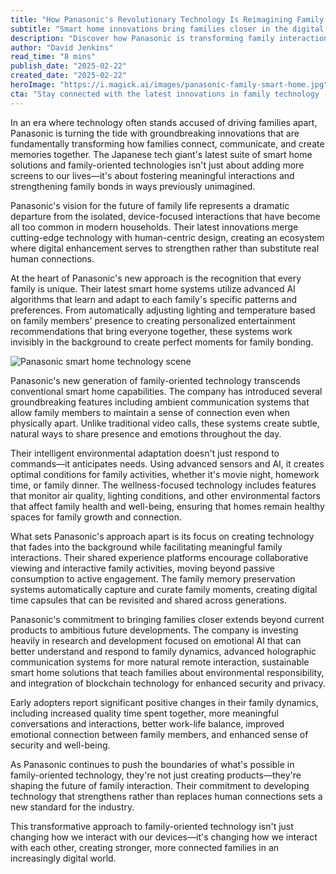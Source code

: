 ```yaml
---
title: "How Panasonic's Revolutionary Technology Is Reimagining Family Connection"
subtitle: "Smart home innovations bring families closer in the digital age"
description: "Discover how Panasonic is transforming family interactions with its latest smart home innovations, emphasizing meaningful connections and enhanced well-being."
author: "David Jenkins"
read_time: "8 mins"
publish_date: "2025-02-22"
created_date: "2025-02-22"
heroImage: "https://i.magick.ai/images/panasonic-family-smart-home.jpg"
cta: "Stay connected with the latest innovations in family technology - follow us on LinkedIn for exclusive insights into how companies like Panasonic are reshaping the future of family connection."
---
```


In an era where technology often stands accused of driving families apart, Panasonic is turning the tide with groundbreaking innovations that are fundamentally transforming how families connect, communicate, and create memories together. The Japanese tech giant's latest suite of smart home solutions and family-oriented technologies isn't just about adding more screens to our lives—it's about fostering meaningful interactions and strengthening family bonds in ways previously unimagined.

Panasonic's vision for the future of family life represents a dramatic departure from the isolated, device-focused interactions that have become all too common in modern households. Their latest innovations merge cutting-edge technology with human-centric design, creating an ecosystem where digital enhancement serves to strengthen rather than substitute real human connections.

At the heart of Panasonic's new approach is the recognition that every family is unique. Their latest smart home systems utilize advanced AI algorithms that learn and adapt to each family's specific patterns and preferences. From automatically adjusting lighting and temperature based on family members' presence to creating personalized entertainment recommendations that bring everyone together, these systems work invisibly in the background to create perfect moments for family bonding.

![Panasonic smart home technology scene](https://i.magick.ai/images/panasonic-family-smart-home-interior.jpg)

Panasonic's new generation of family-oriented technology transcends conventional smart home capabilities. The company has introduced several groundbreaking features including ambient communication systems that allow family members to maintain a sense of connection even when physically apart. Unlike traditional video calls, these systems create subtle, natural ways to share presence and emotions throughout the day.

Their intelligent environmental adaptation doesn't just respond to commands—it anticipates needs. Using advanced sensors and AI, it creates optimal conditions for family activities, whether it's movie night, homework time, or family dinner. The wellness-focused technology includes features that monitor air quality, lighting conditions, and other environmental factors that affect family health and well-being, ensuring that homes remain healthy spaces for family growth and connection.

What sets Panasonic's approach apart is its focus on creating technology that fades into the background while facilitating meaningful family interactions. Their shared experience platforms encourage collaborative viewing and interactive family activities, moving beyond passive consumption to active engagement. The family memory preservation systems automatically capture and curate family moments, creating digital time capsules that can be revisited and shared across generations.

Panasonic's commitment to bringing families closer extends beyond current products to ambitious future developments. The company is investing heavily in research and development focused on emotional AI that can better understand and respond to family dynamics, advanced holographic communication systems for more natural remote interaction, sustainable smart home solutions that teach families about environmental responsibility, and integration of blockchain technology for enhanced security and privacy.

Early adopters report significant positive changes in their family dynamics, including increased quality time spent together, more meaningful conversations and interactions, better work-life balance, improved emotional connection between family members, and enhanced sense of security and well-being.

As Panasonic continues to push the boundaries of what's possible in family-oriented technology, they're not just creating products—they're shaping the future of family interaction. Their commitment to developing technology that strengthens rather than replaces human connections sets a new standard for the industry.

This transformative approach to family-oriented technology isn't just changing how we interact with our devices—it's changing how we interact with each other, creating stronger, more connected families in an increasingly digital world.